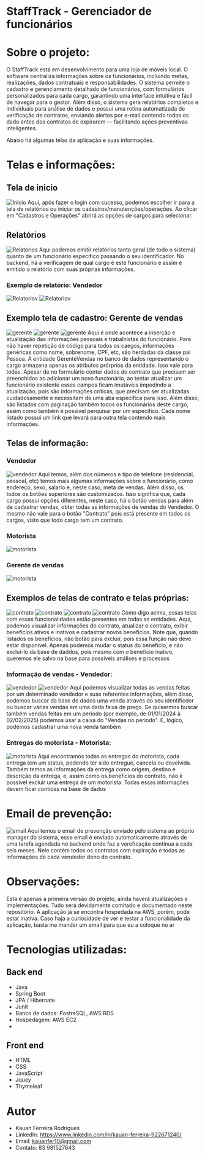 # StaffTrack - Gerenciador de funcionários

# Sobre o projeto:

O StaffTrack está em desenvolvimento para uma loja de móveis local. 
O software centraliza informações sobre os funcionários, incluindo metas, realizações, dados contratuais e responsabilidades. 
O sistema permite o cadastro e gerenciamento detalhado de funcionários, com formulários personalizados para cada cargo, garantindo uma interface intuitiva e fácil de navegar para o gestor. Além disso, o sistema gera relatórios completos e individuais para análise de dados e possui uma rotina automatizada de verificação de contratos, enviando alertas por e-mail contendo todos os dado antes dos contratos de expirarem — facilitando ações preventivas inteligentes.

Abaixo há algumas telas da aplicação e suas informações.

# Telas e informações:
## Tela de inicio
![Inicio](https://github.com/kauannr/StaffTrack-Projeto/raw/053a4f889405be332ceaacbff185759413c0677e/assets/Anima%C3%A7%C3%A3o.gif)
  Aqui, após fazer o login com sucesso, podemos escolher ir para a tela de relatórios ou iniciar os cadastros/manutenções/operações. Ao clicar em "Cadastros e Operações" abrirá as opções de cargos para selecionar.

## Relatórios
![Relatorios](https://github.com/kauannr/StaffTrack-Projeto/raw/e3ad7d95fecf4fd9b8d25f52ac9dd2c02d2e2ec6/assets/Captura%20de%20tela%202024-11-05%20001733.png)
  Aqui podemos emitir relatórios tanto geral (de todo o sistema) quanto de um funcionário específico passando o seu identificador. No backend, há a verificagem de qual cargo é este funcionário e assim é emitido o relatório com suas próprias informações.
### Exemplo de relatório: Vendedor
![Relatoriov](https://github.com/kauannr/StaffTrack-Projeto/raw/e3ad7d95fecf4fd9b8d25f52ac9dd2c02d2e2ec6/assets/Captura%20de%20tela%202024-11-05%20002049.png)
![Relatoriov](https://github.com/kauannr/StaffTrack-Projeto/raw/e3ad7d95fecf4fd9b8d25f52ac9dd2c02d2e2ec6/assets/Captura%20de%20tela%202024-11-05%20002118.png)

## Exemplo tela de cadastro: Gerente de vendas
![gerente](https://github.com/kauannr/StaffTrack-Projeto/raw/527b3d6e7fe05b4353cda1a8a6d85d3c5c62ec22/assets/Captura%20de%20tela%202024-10-22%20224618.png)
![gerente](https://github.com/kauannr/StaffTrack-Projeto/raw/527b3d6e7fe05b4353cda1a8a6d85d3c5c62ec22/assets/Captura%20de%20tela%202024-10-22%20224730.png)
![gerente](https://github.com/kauannr/StaffTrack-Projeto/raw/527b3d6e7fe05b4353cda1a8a6d85d3c5c62ec22/assets/Captura%20de%20tela%202024-10-22%20224758.png)
 Aqui é onde acontece a inserção e atualização das informações pessoais e trabalhistas do funcionário. Para não haver repetição de código para todos os caegos, informações genéricas como nome, sobrenome, CPF, etc, são herdadas da classe pai Pessoa. A entidade GerenteVendas no banco de dados representando o cargo armazena apenas os atributos prórprios da entidade. Isso vale para todas.
Apesar de no formulário conter dados do contrato que precisam ser preenchidos ao adicionar um novo funcionário, ao tentar atualizar um funcionário existente esses campos ficam imutáveis impedindo a atualização, pois são informações críticas, que precisam ser atualizadas cuidadosamente e necessitam de uma aba específica para isso. Além disso, são listados com paginação também todos os funcionários deste cargo, assim como também é possivel perquisar por um específico. Cada nome listado possui um link que levará para outra tela contendo mais informações.

## Telas de informação:
### Vendedor
![vendedor](https://github.com/kauannr/StaffTrack-Projeto/raw/527b3d6e7fe05b4353cda1a8a6d85d3c5c62ec22/assets/Captura%20de%20tela%202024-11-04%20235039.png)
 Aqui temos, além dos números e tipo de telefone (residencial, pessoal, etc) temos mais algumas informações sobre o funcionário, como endereço, sexo, salarío e, neste caso, meta de vendas.
Além disso, os todos os botões superiores são customizados. Isso significa que, cada cargo possui opções diferentes, neste caso, há o botão vendas para além de cadastrar vendas, obter todas as informações de vendas do Vendedor. O mesmo não vale para o botão "Contrato" pois está presente em todos os cargos, visto que todo cargo tem um contrato.

### Motorista
![motorista](https://github.com/kauannr/StaffTrack-Projeto/raw/527b3d6e7fe05b4353cda1a8a6d85d3c5c62ec22/assets/Captura%20de%20tela%202024-11-05%20000902.png)

 ### Gerente de vendas
![motorista](https://github.com/kauannr/StaffTrack-Projeto/raw/527b3d6e7fe05b4353cda1a8a6d85d3c5c62ec22/assets/Captura%20de%20tela%202024-11-04%20234656.png)

## Exemplos de telas de contrato e telas próprias:
![contrato](https://github.com/kauannr/StaffTrack-Projeto/raw/527b3d6e7fe05b4353cda1a8a6d85d3c5c62ec22/assets/Captura%20de%20tela%202024-11-04%20234720.png)
![contrato](https://github.com/kauannr/StaffTrack-Projeto/raw/9094bd76b7adbde5fee516ad024731a85a1bed3d/assets/Captura%20de%20tela%202024-10-22%20224952.png)
![contrato](https://github.com/kauannr/StaffTrack-Projeto/raw/9094bd76b7adbde5fee516ad024731a85a1bed3d/assets/Captura%20de%20tela%202024-10-22%20225036.png)
![contrato](https://github.com/kauannr/StaffTrack-Projeto/raw/9094bd76b7adbde5fee516ad024731a85a1bed3d/assets/Captura%20de%20tela%202024-10-22%20225229.png)
 Como digo acima, essas telas com essas funcionalidades estão presentes em todas as entidades. Aqui, podemos visualizar informações do contrato, atualizar o contrato, exibir benefícios ativos e inativos e cadastrar novos benefícios. Note que, quando listados os benefícios, não botão para excluir, pois essa função não deve estar disponível. Apenas podemos mudar o status do benefício, e não exclui-lo da base de daddos, pois mesmo com o beneficio inativo, queremos ele salvo na base para possiveis análises e processos

 ### Informação de vendas - Vendedor:
![vendedor](https://github.com/kauannr/StaffTrack-Projeto/ra2/9094bd76b7adbde5fee516ad024731a85a1bed3d/assets/Captura%20de%20tela%202024-11-04%20235131.png)
![vendedor](https://github.com/kauannr/StaffTrack-Projeto/raw/9094bd76b7adbde5fee516ad024731a85a1bed3d/assets/Captura%20de%20tela%202024-11-04%20235131.png)
 Aqui podemos visualizar todas as vendas feitas por um determinado vendedor e suas referentes informações, além disso, podemos buscar da base de dados uma venda através do seu identificdor ou buscar várias vendas em uma dada faixa de preço. Se quisermos buscar também vendas feitas em um periodo (por exemplo, de 01/01/2024 à 02/02/2025) podemos usar a caixa do "Vendas no periodo". E, lógico, podemos cadastrar uma nova venda também

 ### Entregas do motorista - Motorista:
 ![motorista](https://github.com/kauannr/StaffTrack-Projeto/raw/e5332c028036f6dd5d5ac14d5d364094baf57ce3/assets/Captura%20de%20tela%202024-11-05%20000933.png)
  Aqui encontramos todas as entregas do motorista, cada entrega tem um status, podendo ter sido entregue, cancela ou devolvida. Também temos as informações da entrega como origem, destino e descrição da entrega, e, assim como os benefícios do contrato, não é possivel excluir uma entrega de um motorista. Todas essas informações devem ficar contidas na base de dados

# Email de prevenção:
 ![email](https://github.com/kauannr/StaffTrack-Projeto/raw/e5332c028036f6dd5d5ac14d5d364094baf57ce3/assets/Captura%20de%20tela%202024-11-05%20001959.png)
  Aqui temos o email de prevenção enviado pelo sistema ao próprio manager do sistema, esse email é enviado automaticamente através de uma tarefa agendada no backend onde faz a vereficação continua a cada seis meses. Nele contém todos os contratos com expiração e todas as informações de cada vendedor dono do contrato.

# Observações:
Esta é apenas a primeira versão do projeto, ainda haverá atualizações e implementações. Tudo será devidamente comitado e documentado neste repositório.
A aplicação já se encontra hospedada na AWS, porém, pode estar inativa. Caso haja a curiosidade de ver e testar a funcionalidade da aplicação, basta me mandar um email para que eu a coloque no ar

# Tecnologias utilizadas:
## Back end
- Java
- Spring Boot
- JPA / Hibernate
- Junit
- Banco de dados: PostreSQL, AWS RDS
- Hospedagem: AWS EC2
- 
## Front end
- HTML
- CSS
- JavaScript
- Jquey
- Thymeleaf

# Autor
- Kauan Ferreira Rodrigues
- LinkedIn: https://www.linkedin.com/in/kauan-ferreira-922671240/
- Email: kauanfer10@gmail.com
- Contato: 83 981527643








